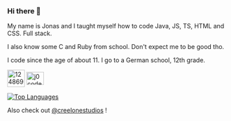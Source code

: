 ### Hi there 👋

My name is Jonas and I taught myself how to code Java, JS, TS, HTML and CSS. Full stack.

I also know some C and Ruby from school. Don't expect me to be good tho.

I code since the age of about 11. I go to a German school, 12th grade.

<!--- 🔭 I’m currently working on demon.js (Discord Bot) and other random stuff.
- 😄 Pronouns: any
- ⚡ Fun fact: ...-->

<a href="https://stackoverflow.com/users/15886115/" target="blank" title="Stackoverflow: j0code
https://stackoverflow.com/users/15886115/"><img align="center" src="https://cdn.sstatic.net/Sites/stackoverflow/Img/favicon.ico" alt="12486901" height="40" width="40" /></a>
<a href="https://discord.com/users/418109742183874560" target="blank" title="Discord: @j0code
https://discord.com/users/418109742183874560"><img align="center" src="https://assets-global.website-files.com/6257adef93867e50d84d30e2/653714c174fc6c8bbea73caf_636e0a69f118df70ad7828d4_icon_clyde_blurple_RGB.svg" alt="j0code" height="30" width="40" /></a>

<!--[![j0code's GitHub stats](https://github-readme-stats.vercel.app/api?username=j0code&count_private=true&theme=tokyonight&show_icons=true)](https://github.com/anuraghazra/github-readme-stats)-->

[![Top Languages](https://github-readme-stats.vercel.app/api/top-langs/?username=j0code&count_private=true&theme=tokyonight&show_icons=true)](https://github.com/anuraghazra/github-readme-stats)

<!--[![CustomDiscord](https://github-readme-stats.vercel.app/api/pin/?username=creelonestudios&repo=customdiscord&theme=tokyonight&show_icons=true)](https://github.com/creelonestudios/customdiscord)

[![CustomDiscord](https://github-readme-stats.vercel.app/api/pin/?username=creelonestudios&repo=eternalplace&theme=tokyonight&show_icons=true)](https://github.com/creelonestudios/eternalplace)-->

Also check out [@creelonestudios](https://github.com/creelonestudios) !
